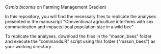 _Osmia bicornis_ on Farming Management Gradient

In this repository, you will find the necessary files to replicate the analyses presented in the manuscript "Conventional agriculture interferes with sex communication and impacts local population size in a wild bee"

To replicate the analyses, download the files in the "mason_bees" folder and execute the "commands.R" script using this folder ("mason_bees") as your working directory.
